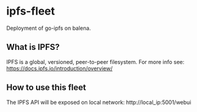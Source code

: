 # ipfs-fleet

Deployment of go-ipfs on balena.

## What is IPFS?

IPFS is a global, versioned, peer-to-peer filesystem.
For more info see: https://docs.ipfs.io/introduction/overview/

## How to use this fleet

The IPFS API will be exposed on local network:
http://local_ip:5001/webui

